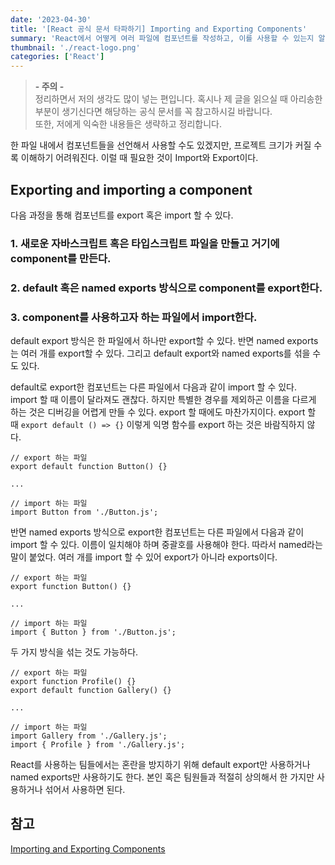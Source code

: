 ```yaml
---
date: '2023-04-30'
title: '[React 공식 문서 타파하기] Importing and Exporting Components'
summary: 'React에서 어떻게 여러 파일에 컴포넌트를 작성하고, 이를 사용할 수 있는지 알아봅니다.'
thumbnail: './react-logo.png'
categories: ['React']
---
```


> <strong>- 주의 -</strong> <br /> 정리하면서 저의 생각도 많이 넣는 편입니다. 혹시나 제 글을 읽으실 때 아리송한 부분이 생기신다면 해당하는 공식 문서를 꼭 참고하시길 바랍니다. <br /> 또한, 저에게 익숙한 내용들은 생략하고 정리합니다.

한 파일 내에서 컴포넌트들을 선언해서 사용할 수도 있겠지만, 프로젝트 크기가 커질 수록 이해하기 어려워진다. 이럴 때 필요한 것이 Import와 Export이다.

## Exporting and importing a component

다음 과정을 통해 컴포넌트를 export 혹은 import 할 수 있다.

### 1. 새로운 자바스크립트 혹은 타입스크립트 파일을 만들고 거기에 component를 만든다.

### 2. default 혹은 named exports 방식으로 component를 export한다.

### 3. component를 사용하고자 하는 파일에서 import한다.

default export 방식은 한 파일에서 하나만 export할 수 있다. 반면 named exports는 여러 개를 export할 수 있다. 그리고 default export와 named exports를 섞을 수도 있다.

default로 export한 컴포넌트는 다른 파일에서 다음과 같이 import 할 수 있다. import 할 때 이름이 달라져도 괜찮다. 하지만 특별한 경우를 제외하곤 이름을 다르게 하는 것은 디버깅을 어렵게 만들 수 있다. export 할 때에도 마찬가지이다. export 할 때 `export default () => {}` 이렇게 익명 함수를 export 하는 것은 바람직하지 않다.

```tsx
// export 하는 파일
export default function Button() {}

...

// import 하는 파일
import Button from './Button.js';
```

반면 named exports 방식으로 export한 컴포넌트는 다른 파일에서 다음과 같이 import 할 수 있다. 이름이 일치해야 하며 중괄호를 사용해야 한다. 따라서 named라는 말이 붙었다. 여러 개를 import 할 수 있어 export가 아니라 exports이다.

```tsx
// export 하는 파일
export function Button() {}

...

// import 하는 파일
import { Button } from './Button.js';
```

두 가지 방식을 섞는 것도 가능하다.

```tsx
// export 하는 파일
export function Profile() {}
export default function Gallery() {}

...

// import 하는 파일
import Gallery from './Gallery.js';
import { Profile } from './Gallery.js';
```

React를 사용하는 팀들에서는 혼란을 방지하기 위해 default export만 사용하거나 named exports만 사용하기도 한다. 본인 혹은 팀원들과 적절히 상의해서 한 가지만 사용하거나 섞어서 사용하면 된다.

## 참고

[Importing and Exporting Components](https://react.dev/learn/importing-and-exporting-components)
